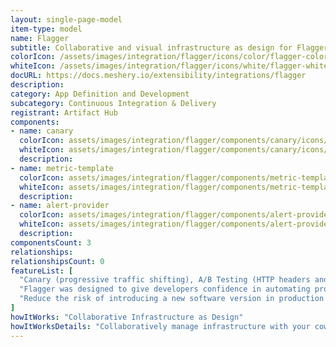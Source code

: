 ```yaml
---
layout: single-page-model
item-type: model
name: Flagger
subtitle: Collaborative and visual infrastructure as design for Flagger
colorIcon: /assets/images/integration/flagger/icons/color/flagger-color.svg
whiteIcon: /assets/images/integration/flagger/icons/white/flagger-white.svg
docURL: https://docs.meshery.io/extensibility/integrations/flagger
description: 
category: App Definition and Development
subcategory: Continuous Integration & Delivery
registrant: Artifact Hub
components: 
- name: canary
  colorIcon: assets/images/integration/flagger/components/canary/icons/color/canary-color.svg
  whiteIcon: assets/images/integration/flagger/components/canary/icons/white/canary-white.svg
  description: 
- name: metric-template
  colorIcon: assets/images/integration/flagger/components/metric-template/icons/color/metric-template-color.svg
  whiteIcon: assets/images/integration/flagger/components/metric-template/icons/white/metric-template-white.svg
  description: 
- name: alert-provider
  colorIcon: assets/images/integration/flagger/components/alert-provider/icons/color/alert-provider-color.svg
  whiteIcon: assets/images/integration/flagger/components/alert-provider/icons/white/alert-provider-white.svg
  description: 
componentsCount: 3
relationships: 
relationshipsCount: 0
featureList: [
  "Canary (progressive traffic shifting), A/B Testing (HTTP headers and cookies traffic routing), Blue/Green (traffic switching and mirroring)",
  "Flagger was designed to give developers confidence in automating production releases with progressive delivery techniques.",
  "Reduce the risk of introducing a new software version in production by gradually shifting traffic to the new version while measuring metrics like HTTP/gRPC request success rate and latency."
]
howItWorks: "Collaborative Infrastructure as Design"
howItWorksDetails: "Collaboratively manage infrastructure with your coworkers synchronously sharing the same designs."
---
```

